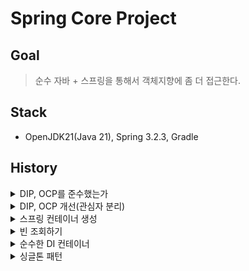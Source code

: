 # Spring Core Project

## Goal

> 순수 자바 + 스프링을 통해서 객체지향에 좀 더 접근한다.

## Stack

- OpenJDK21(Java 21), Spring 3.2.3, Gradle

## History

<details>
<summary>DIP, OCP를 준수했는가</summary>

### 회원(Member)

- 회원 서비스를 만들어서 회원가입과 회원조회 기능을 구현
    - [MemberServiceImpl](./src/main/java/hjkim/spring_core/member/MemberServiceImpl.java)
- 테스트를 진행했을 때 두 가지 기능 모두 정상 작동
- **_동작은 하지만 과연 OCP, DIP를 잘 준수한 코드인가?_**

```java
public class MemberServiceImpl implements MemberService {

    private final MemberRepository memberRepository = new MemoryMemberRepository(); // 추상화에도 의존하고, 구체화에도 의존한다.
    ...
```

---

### 주문(Order) 과 할인정책(DiscountPolicy)

- 할인정책은 2가지로 정의
  1. 정액할인(VIP 경우 1000원 할인)
  2. 정률할인(VIP 경우 10% 할인)

#### 정액할인(FixDiscountPolicy)

```java
public class FixDiscountPolicy implements DiscountPolicy{

    private int discountFixAmount = 1000;

    @Override
    public int discount(Member member, int price) {
        if (member.getGrade() == Grade.VIP) {
            return discountFixAmount;
        } else {
            return 0;
        }
    }
}
```

- 추상체인 [OrderService](./src/main/java/hjkim/spring_core/order/OrderService.java)를
  구현하는 [OrderServiceImpl](./src/main/java/hjkim/spring_core/order/OrderServiceImpl.java)를 생성
- 테스트 결과 동작을 한다. 그러나 정액할인이 정률할인으로 **_할인정책이 변경되었다고 했을 때 유연하게 코드를 변경할 수 있을까?_**

#### OrderServiceImpl

```java
public class OrderServiceImpl implements OrderService {

    private final MemberRepository memberRepository = new MemoryMemberRepository();
    private final DiscountPolicy discountPolicy = new FixDiscountPolicy();
  ...
}
```
</details>

<details>
  <summary>DIP, OCP 개선(관심자 분리)</summary>

> 배우는 배우의 역할만 충실히 하면 된다. 남배우가 여배우의 캐스팅까지 책임질 필요는 없다.  
> 이러한 역할 분리를 위한 캐스팅 디렉터가 필요하다.

#### 기존 코드의 문제점
```java
public class OrderServiceImpl implements OrderService {

    private final MemberRepository memberRepository = new MemoryMemberRepository();
    private final DiscountPolicy discountPolicy = new FixDiscountPolicy();
  ...
}
```
- 서비스 구현부에서는 추상화 객체를 **지향**해야 하고 구체화 객체를 **지양**해야 한다.
- 그러나, `memberRepository`와 `discountPolicy`의 선언 시 초기화는 각각의 구체화된 객체를 선언한다.
- 이는 구현체의 의존성까지 가지게 되기에 **DIP** 위반

#### 코드 개선
```java
public class AppConfig {
    public MemberService memberService() {
        return new MemberServiceImpl(new MemoryMemberRepository());
    }

    public OrderService orderService() {
        return new OrderServiceImpl(new MemoryMemberRepository(), new FixDiscountPolicy());
    }
}
```
- 애플리케이션의 실제 동작에 필요한 구현 객체를 따로 생성하는 [AppConfig](./src/main/java/hjkim/spring_core/AppConfig.java)생성
- 각 서비스 구현부에서는 생성자를 통한 추상화 초기화로 정리하면 아래와 같이 구체화된 내용은 사라지고 추상화(인터페이스)만 남게 됨.

```java
public class OrderServiceImpl implements OrderService {

    private final MemberRepository memberRepository;
    private final DiscountPolicy discountPolicy;

    public OrderServiceImpl(MemberRepository memberRepository, DiscountPolicy discountPolicy) {
        this.memberRepository = memberRepository;
        this.discountPolicy = discountPolicy;
    }
}
```
</details>

<details>
<summary>스프링 컨테이너 생성</summary>

- AppConfig ← `@Configuration` 을 통해 스프링 컨테이너의 구성 정보를 넣는다고 명시
  
  <details>
  
  <summary>AppConfig 내에 구체화되는 메서드 ← @Bean</summary>

    ```java
    @Configuration
    public class AppConfig {
        @Bean
        public MemberService memberService() {
            return new MemberServiceImpl(getMemberRepository());
        }
    
        @Bean
        public OrderService orderService() {
            return new OrderServiceImpl(getMemberRepository(), discountPolicy());
        }
    
        @Bean
        public MemberRepository getMemberRepository() {
            return new MemoryMemberRepository();
        }
    
        @Bean
        public DiscountPolicy discountPolicy() {
            return new RateDiscountPolicy();
        }
    
    }
    ```

  </details>

- ApplicationContext : 스프링 컨테이너
  
  <details>
  <summary>AnnotationConfigApplicationContext 인스턴스를 생성하여 AppConfig.class 를 주입</summary>

  ```java
    /*
    ApplicationContext : 스프링 컨테이너
     */
    ApplicationContext applicationContext = new AnnotationConfigApplicationContext(AppConfig.class);
    MemberService memberService = applicationContext.getBean("memberService", MemberService.class);
    OrderService orderService = applicationContext.getBean("orderService", OrderService.class);
    
    Long memberId = 1L;
    Member member = new Member(memberId, "memberA", Grade.VIP);
    memberService.join(member);
    
    Order order = orderService.createOrder(memberId, "itemA", 10000);
    
    System.out.println("order = " + order); 
    ```
    - `AnnotationConfigApplicationContext(AppConfig.class)`
      - AppConfig 내 @Configuration → @Bean 을 인식, Bean 객체들 모두 생성
  </details>
  
  <details>
  <summary>AppConfig.서비스메서드 → applicationContext.getBean</summary>
  
  ```java
  MemberService memberService = applicationContext.getBean("memberService", MemberService.class);
  OrderService orderService = applicationContext.getBean("orderService", OrderService.class);
  ```
  - *getBean(”메서드 이름”, 불러오는 타입 클래스)*
  </details>
  
</details>
<details>
  <summary>빈 조회하기</summary>

- 테스트 코드 작성
    - `ApplicationContextBasicFindTest` 를 통해 Bean 조회 테스트
    - 구체 타입을 테스트
        ```java
        @Test
        @DisplayName("구체 타입으로 조회")
        void findBeanByName2() {
            MemberServiceImpl memberService = applicationContext.getBean("memberService", 
                    MemberServiceImpl.class);
            assertThat(memberService).isInstanceOf(MemberServiceImpl.class);
        ```
        - 모든 자바 코드는 역할과 구현으로 나뉘어져 있음, 그러기에 구체를 생성하여 테스트 진행은 좋지 못하지만 이러한 경험도 중요
    - 실패 케이스 테스트
        ```java
        @Test
        @DisplayName("빈 이름으로 조회X")
        void findBeanByNameX() {
            assertThrows(NoSuchBeanDefinitionException.class,
                    () -> applicationContext.getBean("xxxx", MemberService.class));
        }
        ```
        - `assertThrows()` →  `import static org.junit.jupiter`
</details>

<details>
  <summary>순수한 DI 컨테이너</summary>

```java
@Test  
@DisplayName("스프링이 없는 순수한 DI 컨테이너")  
void pureContainer() {  
    AppConfig appConfig = new AppConfig();  
  
    // 1. 조회: 호출할 때마다 객체 생성  
    MemberService memberService1 = appConfig.memberService();  
    MemberService memberService2 = appConfig.memberService();  
  
    // 참조값이 다른 것을 확인  
    System.out.println("memberService1 = " + memberService1);  
    System.out.println("memberService2 = " + memberService2);  
}
```
```text
memberService1 = hjkim.spring_core.member.MemberServiceImpl@5b218417  
memberService2 = hjkim.spring_core.member.MemberServiceImpl@6fa51cd4
```

1. 스프링 없는 순수한 DI 컨테이너인 AppConfig는 요청을 할 때마다 객체를 새로 생성함
2. 고객 트래픽이 초당 100이 나온다 -> 초당 100개의 객체가 생성되고 소멸 -> 메모리 낭비가 심하다
3. 해당 객체가 딱 1개만 생성되고, 공유하도록 설계하면 됨 -> 싱글톤 패턴

</details>
<details>
  <summary>싱글톤 패턴</summary>

#### 싱글톤이 아니라면

  <img alt="img.png" src="assets/pureDiContainer.png" width="400"/>

- 사용자가 `memberService`를 요청할 때마다 새로운 객체 인스턴스가 생성하게 됨
- 물론 현대 컴퓨터 메모리 성능이 많이 발전하여 크게 문제는 없다지만 대규모 서비스를 펼친다고 하였을 때 <mark style="background: #FF5582A6;">새로운 객체들이 동시에 늘어나게 되면 분명 좋은 설계는 아니라는 것을 알게됨</mark>

#### 싱글톤 패턴 만들어보기

```java
public class SingletonService {  
  
    private static final SingletonService instance = new SingletonService();  
  
    public static SingletonService getInstance() {  
        return instance;  
    }  
  
    private SingletonService() {  
  
    }  
    public void logic() {  
        System.out.println("싱글톤 객체 로직 호출");  
    }  
}
```
- 싱글톤, 디자인 패턴 중 하나
- 클래스 로더를 통해 클래스를 읽어들인 후 실행시킬 때 new 연산자를 통한 객체 생성
  - `private static final`
- 이제 인스턴스를 생성 ➡ 클래스 단위로 객체 인스턴스을 받아들임
- 인스턴스를 조회하는 방법은 `getInstance()`로 확인

<img alt="img.png" src="assets/SpringDIContainer.png" width="400"/>

</details>